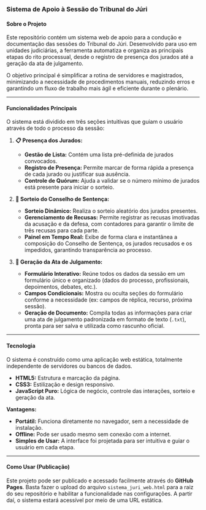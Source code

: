 ### **Sistema de Apoio à Sessão do Tribunal do Júri**

#### **Sobre o Projeto**

Este repositório contém um sistema web de apoio para a condução e documentação das sessões do Tribunal do Júri. Desenvolvido para uso em unidades judiciárias, a ferramenta automatiza e organiza as principais etapas do rito processual, desde o registro de presença dos jurados até a geração da ata de julgamento.

O objetivo principal é simplificar a rotina de servidores e magistrados, minimizando a necessidade de procedimentos manuais, reduzindo erros e garantindo um fluxo de trabalho mais ágil e eficiente durante o plenário.

---

#### **Funcionalidades Principais**

O sistema está dividido em três seções intuitivas que guiam o usuário através de todo o processo da sessão:

1.  **📋 Presença dos Jurados:**
    * **Gestão de Lista:** Contém uma lista pré-definida de jurados convocados.
    * **Registro de Presença:** Permite marcar de forma rápida a presença de cada jurado ou justificar sua ausência.
    * **Controle de Quórum:** Ajuda a validar se o número mínimo de jurados está presente para iniciar o sorteio.

2.  **🎲 Sorteio do Conselho de Sentença:**
    * **Sorteio Dinâmico:** Realiza o sorteio aleatório dos jurados presentes.
    * **Gerenciamento de Recusas:** Permite registrar as recusas imotivadas da acusação e da defesa, com contadores para garantir o limite de três recusas para cada parte.
    * **Painel em Tempo Real:** Exibe de forma clara e instantânea a composição do Conselho de Sentença, os jurados recusados e os impedidos, garantindo transparência ao processo.

3.  **📄 Geração da Ata de Julgamento:**
    * **Formulário Interativo:** Reúne todos os dados da sessão em um formulário único e organizado (dados do processo, profissionais, depoimentos, debates, etc.).
    * **Campos Condicionais:** Mostra ou oculta seções do formulário conforme a necessidade (ex: campos de réplica, recurso, próxima sessão).
    * **Geração de Documento:** Compila todas as informações para criar uma ata de julgamento padronizada em formato de texto (`.txt`), pronta para ser salva e utilizada como rascunho oficial.

---

#### **Tecnologia**

O sistema é construído como uma aplicação web estática, totalmente independente de servidores ou bancos de dados.
* **HTML5:** Estrutura e marcação da página.
* **CSS3:** Estilização e design responsivo.
* **JavaScript Puro:** Lógica de negócio, controle das interações, sorteio e geração da ata.

**Vantagens:**
* **Portátil:** Funciona diretamente no navegador, sem a necessidade de instalação.
* **Offline:** Pode ser usado mesmo sem conexão com a internet.
* **Simples de Usar:** A interface foi projetada para ser intuitiva e guiar o usuário em cada etapa.

---

#### **Como Usar (Publicação)**

Este projeto pode ser publicado e acessado facilmente através do **GitHub Pages**. Basta fazer o upload do arquivo `sistema_juri_web.html` para a raiz do seu repositório e habilitar a funcionalidade nas configurações. A partir daí, o sistema estará acessível por meio de uma URL estática.
